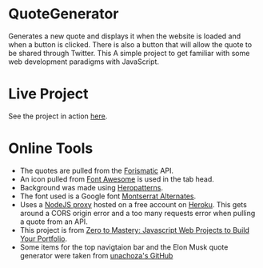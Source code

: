 # QuoteGenerator
Generates a new quote and displays it when the website is loaded and when a button is clicked. 
There is also a button that will allow the quote to be shared through Twitter.
This A simple project to get familiar with some web development paradigms with JavaScript.

# Live Project
See the project in action [here](https://itsgabeyo.github.io/QuoteGenerator/).

# Online Tools
- The quotes are pulled from the [Forismatic](https://forismatic.com/en/api/) API.
- An icon pulled from [Font Awesome](https://fontawesome.com/icons?d=gallery) is used in the tab head.
- Background was made using [Heropatterns](https://www.heropatterns.com/).
- The font used is a Google font [Montserrat Alternates](https://fonts.google.com/specimen/Montserrat+Alternates?query=mon).
- Uses a [NodeJS proxy](https://github.com/Rob--W/cors-anywhere/) hosted on a free account on [Heroku](https://www.heroku.com/).
  This gets around a CORS origin error and a too many requests error when pulling a quote from an API.
- This project is from [Zero to Mastery: Javascript Web Projects to Build Your Portfolio](https://academy.zerotomastery.io/p/javascript-projects).
- Some items for the top navigtaion bar and the Elon Musk quote generator were taken from [unachoza's GitHub](https://github.com/unachoza/quote-generator)
